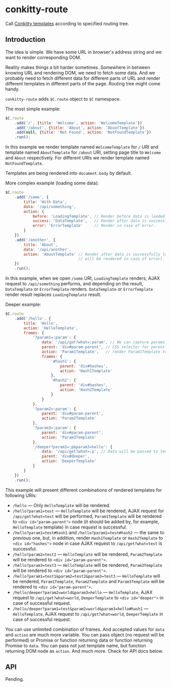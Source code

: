 # conkitty-route

Call [Conkitty templates](https://github.com/hoho/conkitty) according to
specified routing tree.

## Introduction

The idea is simple. We have some URL in browser's address string and we want to
render corresponding DOM.

Reality makes things a bit harder sometimes. Somewhere in between knowing URL
and rendering DOM, we need to fetch some data. And we probably need to fetch
different data for different parts of URL and render different templates in
different parts of the page. Routing tree might come handy.

`conkitty-route` adds `$C.route` object to `$C` namespace.

The most simple example:

```js
$C.route
    .add('/', {title: 'Welcome', action: 'WelcomeTemplate'})
    .add('/about', {title: 'About', action: 'AboutTemplate'})
    .add(null, {title: 'Not Found', action: 'NotFoundTemplate'})
    .run();
```

In this example we render template named `WelcomeTemplate` for `/` URI and
template named `AboutTemplate` for `/about` URI, setting page title to 
`Welcome` and `About` respectively. For different URIs we render template
named `NotFoundTemplate`.

Templates are being rendered into `document.body` by default.

More complex example (loading some data):

```js
$C.route
    .add('/some', {
        title: 'With Data',
        data: '/api/something',
        action: {
            before: 'LoadingTemplate', // Render before data is loaded.
            success: 'DataTemplate',   // Render after data is successfully loaded.
            error: 'ErrorTemplate'     // Render in case of error.
        }
    })
    .add('/another', {
        title: 'About',
        data: '/api/another',
        action: 'AboutTemplate' // Render after data is successfully loaded (nothing
                                // will be rendered in case of error). 
    })
    .run();
```

In this example, when we open `/some` URI, `LoadingTemplate` renders, AJAX
request to `/api/something` performs, and depending on the result,
`DataTemplate` or `ErrorTemplate` renders. `DataTemplate` or `ErrorTemplate`
render result replaces `LoadingTemplate` result.

Deeper example:

```js
$C.route
    .add('/hello', {
        title: 'Hello',
        action: 'HelloTemplate',
        frames: {
            '?param1=:param': {
                data: '/api/get?what=:param', // We can capture params and use them.
                parent: 'div#param-parent', // CSS selector for parent element to 
                action: 'Param1Template',   // render Param1Template to.
                frames: {
                    '#hash1': {
                        parent: 'div#hashes',
                        action: 'Hash1Template'
                    },
                    '#hash2': {
                        parent: 'div#hashes',
                        action: 'Hash2Template'
                    }
                }
            },
            '?param2=:param': {
                parent: 'div#param-parent',
                action: 'Param2Template'
            },
            '?param3=:param': {
                parent: 'div#param-parent',
                action: 'Param3Template'
            },
            '/deeper?param2=:p&param3=hello': {
                data: '/api/get?what=:p', // Data will be passed to template as first argument.
                parent: 'div#deeper',
                action: 'DeeperTemplate'
            }
        }
    })
    .run();
```

This example will present different combinations of rendered templates for
following URIs:

+ `/hello` — Only `HelloTemplate` will be rendered.
+ `/hello?param1=test` — `HelloTemplate` will be rendered, AJAX request for
  `/api/get?what=test` will be performed, `Param1Template` will be rendered to
  `<div id="param-parent">` node (it should be added by, for example,
  `HelloTemplate` template) in case request is successful.
+ `/hello?param1=test#hash1` and `/hello?param1=test#hash2` — the same to
  previous one, but, in addition, render `Hash1Template` or `Hash2Template` to
  `<div id="hashes">` node in case AJAX request to `/api/get?what=test` is
  successful.
+ `/hello?param2=test2` — `HelloTemplate` will be rendered, `Param2Template`
  will be rendered to `<div id="param-parent">`.
+ `/hello?param3=test3` — `HelloTemplate` will be rendered, `Param3Template`
  will be rendered to `<div id="param-parent">`.
+ `/hello?param1=test1&param2=test2&param3=test3` — `HelloTemplate` will be
  rendered, `Param1Template`, `Param2Template` and `Param3Template` will be
  rendered to `<div id="param-parent">`.
+ `/hello/deeper?param2=world&param3=hello` — `HelloTemplate`, AJAX request to
  `/api/get?what=world`, `DeeperTemplate` to `<div id="deeper">` in case of
  successful request.
+ `/hello/deeper?param1=test&param2=world&param3=hello#hash1` — `HelloTemplate`,
  AJAX request to `/api/get?what=world`, `DeeperTemplate` in case of successful
  request.

You can use unlimited combination of frames. And accepted values for `data` and
`action` are much more variable. You can pass object (no request will be
performed) or Promise or function returning data or function returning Promise
to `data`. You can pass not just template name, but function returning DOM node
as `action`. And much more. Check for API docs below.


## API

Pending.
